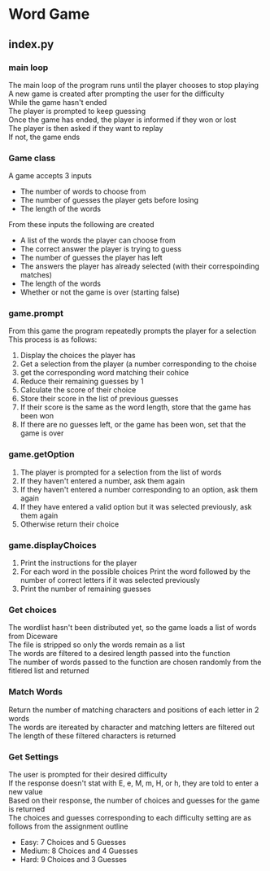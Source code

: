 # Word Game

## index.py

### main loop

The main loop of the program runs until the player chooses to stop playing  
  A new game is created after prompting the user for the difficulty  
  While the game hasn't ended  
    The player is prompted to keep guessing  
  Once the game has ended, the player is informed if they won or lost  
  The player is then asked if they want to replay  
    If not, the game ends  
    

### Game class

A game accepts 3 inputs
  
- The number of words to choose from
- The number of guesses the player gets before losing
- The length of the words
  
From these inputs the following are created

- A list of the words the player can choose from
- The correct answer the player is trying to guess
- The number of guesses the player has left
- The answers the player has already selected (with their correspoinding matches)
- The length of the words
- Whether or not the game is over (starting false)

### game.prompt
From this game the program repeatedly prompts the player for a selection  
This process is as follows:

1. Display the choices the player has
2. Get a selection from the player (a number corresponding to the choise
3. get the corresponding word matching their cohice
4. Reduce their remaining guesses by 1
5. Calculate the score of their choice
6. Store their score in the list of previous guesses
7. If their score is the same as the word length, store that the game has been won
8. If there are no guesses left, or the game has been won, set that the game is over

### game.getOption

1. The player is prompted for a selection from the list of words
2. If they haven't entered a number, ask them again
3. If they haven't entered a number corresponding to an option, ask them again
4. If they have entered a valid option but it was selected previously, ask them again
5. Otherwise return their choice

### game.displayChoices

1. Print the instructions for the player
2. For each word in the possible choices
  Print the word followed by the number of correct letters if it was selected previously
3. Print the number of remaining guesses

### Get choices

The wordlist hasn't been distributed yet, so the game loads a list of words from Diceware  
The file is stripped so only the words remain as a list  
The words are filtered to a desired length passed into the function  
The number of words passed to the function are chosen randomly from the fitlered list and returned  

### Match Words

Return the number of matching characters and positions of each letter in 2 words  
The words are itereated by character and matching letters are filtered out  
The length of these filtered characters is returned  

### Get Settings

The user is prompted for their desired difficulty  
If the response doesn't stat with E, e, M, m, H, or h, they are told to enter a new value  
Based on their response, the number of choices and guesses for the game is returned  
The choices and guesses corresponding to each difficulty setting are as follows from the assignment outline  

- Easy: 7 Choices and 5 Guesses
- Medium: 8 Choices and 4 Guesses
- Hard: 9 Choices and 3 Guesses
